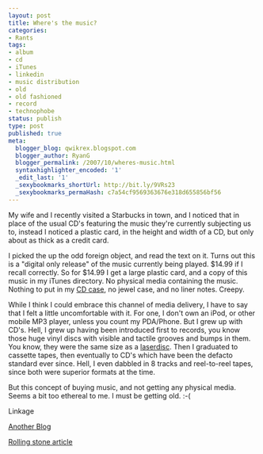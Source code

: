 ```yaml
---
layout: post
title: Where's the music?
categories:
- Rants
tags:
- album
- cd
- iTunes
- linkedin
- music distribution
- old
- old fashioned
- record
- technophobe
status: publish
type: post
published: true
meta:
  blogger_blog: qwikrex.blogspot.com
  blogger_author: RyanG
  blogger_permalink: /2007/10/wheres-music.html
  syntaxhighlighter_encoded: '1'
  _edit_last: '1'
  _sexybookmarks_shortUrl: http://bit.ly/9VRs23
  _sexybookmarks_permaHash: c7a54cf9569363676e318d655856bf56
---
```

My wife and I recently visited a Starbucks in town, and I noticed that in place of the usual CD's featuring the music they're currently subjecting us to, instead I noticed a plastic card, in the height and width of a CD, but only about as thick as a credit card.

I picked the up the odd foreign object, and read the text on it.  Turns out this is a "digital only release" of the music currently being played.  $14.99 if I recall correctly.  So for $14.99 I get a large plastic card, and a copy of this music in my iTunes directory.  No physical media containing the music.  Nothing to put in my <a href="http://www.amazon.com/Case-Logic-RBNW-224-224-Carrying/dp/B0009RQKVW/ref=sr_1_6/102-0820555-8030567?ie=UTF8&amp;s=electronics&amp;qid=1193074098&amp;sr=1-6">CD case</a>, no jewel case, and no liner notes.  Creepy.

While I think I could embrace this channel of media delivery, I have to say that I felt a little uncomfortable with it.  For one, I don't own an iPod, or other mobile MP3 player, unless you count my PDA/Phone.  But I grew up with CD's.  Hell, I grew up having been introduced first to records, you know those huge vinyl discs with visible and tactile grooves and bumps in them.  You know, they were the same size as a <a href="http://en.wikipedia.org/wiki/Laserdisc">laserdisc</a>.  Then I graduated to cassette tapes, then eventually to CD's which have been the defacto standard ever since.  Hell, I even dabbled in 8 tracks and reel-to-reel tapes, since both were superior formats at the time.

But this concept of buying music, and not getting any physical media.  Seems a bit too ethereal to me.  I must be getting old.  :-(

Linkage

<a href="http://crunchgear.com/2007/10/09/itunes-digital-release-cards-at-starbucks-eddie-veder-and-theft-encouragement/">Another Blog</a>

<a href="http://www.rollingstone.com/rockdaily/index.php/2007/09/24/starbucksitunes-partnership-will-kick-off-with-millions-of-free-downloads/">Rolling stone article</a>
